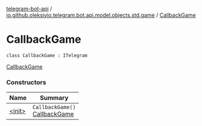 [telegram-bot-api](../../index.md) / [io.github.oleksivio.telegram.bot.api.model.objects.std.game](../index.md) / [CallbackGame](./index.md)

# CallbackGame

`class CallbackGame : ITelegram`

[CallbackGame](https://core.telegram.org/bots/api/#callbackgame)

### Constructors

| Name | Summary |
|---|---|
| [&lt;init&gt;](-init-.md) | `CallbackGame()`<br>[CallbackGame](https://core.telegram.org/bots/api/#callbackgame) |

